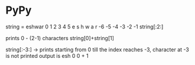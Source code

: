 # PyPy
string = eshwar
0   1  2  3  4  5
e   s  h  w  a  r
-6 -5 -4 -3 -2  -1
string[:2:]

prints 0 - (2-1) characters
string[0]+string[1]

string[:-3:] -> prints starting from 0 till the index reaches -3, character at -3 is not printed 
output is esh
0
0 + 1
